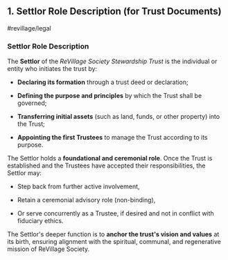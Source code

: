 ## 1. **Settlor Role Description** (for Trust Documents)

#revillage/legal
### **Settlor Role Description**

The **Settlor** of the _ReVillage Society Stewardship Trust_ is the individual or entity who initiates the trust by:

- **Declaring its formation** through a trust deed or declaration;
    
- **Defining the purpose and principles** by which the Trust shall be governed;
    
- **Transferring initial assets** (such as land, funds, or other property) into the Trust;
    
- **Appointing the first Trustees** to manage the Trust according to its purpose.
    

The Settlor holds a **foundational and ceremonial role**. Once the Trust is established and the Trustees have accepted their responsibilities, the Settlor may:

- Step back from further active involvement,
    
- Retain a ceremonial advisory role (non-binding),
    
- Or serve concurrently as a Trustee, if desired and not in conflict with fiduciary ethics.
    

The Settlor's deeper function is to **anchor the trust's vision and values** at its birth, ensuring alignment with the spiritual, communal, and regenerative mission of ReVillage Society.